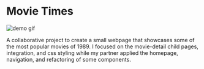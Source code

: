 # Movie Times
![demo gif](https://github.com/Ahseeah/movie-times/blob/master/src/images/movietimesdemo.gif)

A collaborative project to create a small webpage that showcases some of the most popular movies of 1989. I focused on the movie-detail child pages, integration, and css styling while my partner applied the homepage, navigation, and refactoring of some components.
